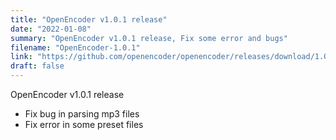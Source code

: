 ```yaml
---
title: "OpenEncoder v1.0.1 release"
date: "2022-01-08"
summary: "OpenEncoder v1.0.1 release, Fix some error and bugs"
filename: "OpenEncoder-1.0.1"
link: "https://github.com/openencoder/openencoder/releases/download/1.0.1"
draft: false
---
```


OpenEncoder v1.0.1 release

- Fix bug in parsing mp3 files
- Fix error in some preset files
